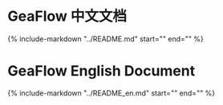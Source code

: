 # GeaFlow 中文文档

{%
    include-markdown "../README.md"
    start="<!--intro-start-->"
    end="<!--intro-end-->"
%}

# GeaFlow English Document

{%
    include-markdown "../README_en.md"
    start="<!--intro-start-->"
    end="<!--intro-end-->"
%}
